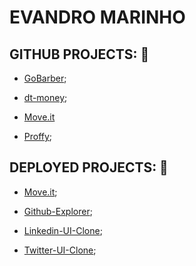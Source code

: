# EVANDRO MARINHO

## GITHUB PROJECTS: 🚀
* [GoBarber](https://github.com/evandromarinh0/gobarber);

* [dt-money](https://github.com/evandromarinh0/dtmoney);

* [Move.it](https://github.com/evandromarinh0/moveit-nextjs)

* [Proffy](https://github.com/evandromarinh0/Proffy);


## DEPLOYED PROJECTS: 🔗

* [Move.it](https://moveit-next-kappa-beige.vercel.app/);

* [Github-Explorer](https://evan-github-explorer.netlify.app/);

* [Linkedin-UI-Clone](https://evan-linkedin-ui-clone.netlify.app/);

* [Twitter-UI-Clone](https://evan-twitter-ui-clone.netlify.app/);